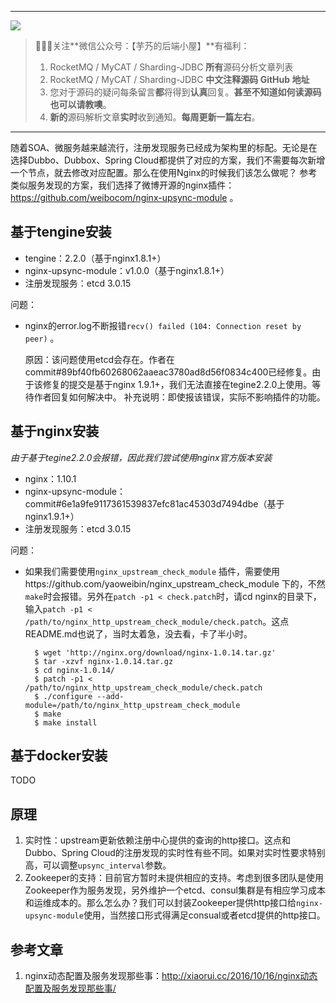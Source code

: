 -------

![](http://www.yunai.me/images/common/wechat_mp.jpeg)

> 🙂🙂🙂关注**微信公众号：【芋艿的后端小屋】**有福利：  
> 1. RocketMQ / MyCAT / Sharding-JDBC **所有**源码分析文章列表  
> 2. RocketMQ / MyCAT / Sharding-JDBC **中文注释源码 GitHub 地址**  
> 3. 您对于源码的疑问每条留言**都**将得到**认真**回复。**甚至不知道如何读源码也可以请教噢**。  
> 4. **新的**源码解析文章**实时**收到通知。**每周更新一篇左右**。

-------

随着SOA、微服务越来越流行，注册发现服务已经成为架构里的标配。无论是在选择Dubbo、Dubbox、Spring Cloud都提供了对应的方案，我们不需要每次新增一个节点，就去修改对应配置。那么在使用Nginx的时候我们该怎么做呢？
参考类似服务发现的方案，我们选择了微博开源的nginx插件：https://github.com/weibocom/nginx-upsync-module 。

## 基于tengine安装 ##
* tengine：2.2.0（基于nginx1.8.1+）
* nginx-upsync-module：v1.0.0（基于nginx1.8.1+）
* 注册发现服务：etcd 3.0.15

问题：

* nginx的error.log不断报错`recv() failed (104: Connection reset by peer)` 。
    
    原因：该问题使用etcd会存在。作者在commit#89bf40fb60268062aaeac3780ad8d56f0834c400已经修复。由于该修复的提交是基于nginx 1.9.1+，我们无法直接在tegine2.2.0上使用。等待作者回复如何解决中。
    补充说明：即使报该错误，实际不影响插件的功能。
    
    
## 基于nginx安装 ##

*由于基于tegine2.2.0会报错，因此我们尝试使用nginx官方版本安装*

* nginx：1.10.1
* nginx-upsync-module：commit#6e1a9fe9117361539837efc81ac45303d7494dbe（基于nginx1.9.1+）
* 注册发现服务：etcd 3.0.15   

问题：

* 如果我们需要使用`nginx_upstream_check_module` 插件，需要使用https://github.com/yaoweibin/nginx_upstream_check_module 下的，不然`make`时会报错。另外在`patch -p1 < check.patch`时，请cd nginx的目录下，输入`patch -p1 < /path/to/nginx_http_upstream_check_module/check.patch`。这点README.md也说了，当时太着急，没去看，卡了半小时。

    >  
        $ wget 'http://nginx.org/download/nginx-1.0.14.tar.gz'
        $ tar -xzvf nginx-1.0.14.tar.gz
        $ cd nginx-1.0.14/
        $ patch -p1 < /path/to/nginx_http_upstream_check_module/check.patch
        $ ./configure --add-module=/path/to/nginx_http_upstream_check_module
        $ make
        $ make install

## 基于docker安装 ##

TODO

## 原理 ##

1. 实时性：upstream更新依赖注册中心提供的查询的http接口。这点和Dubbo、Spring Cloud的注册发现的实时性有些不同。如果对实时性要求特别高，可以调整`upsync_interval`参数。
2. Zookeeper的支持：目前官方暂时未提供相应的支持。考虑到很多团队是使用Zookeeper作为服务发现，另外维护一个etcd、consul集群是有相应学习成本和运维成本的。那么怎么办？我们可以封装Zookeeper提供http接口给`nginx-upsync-module`使用，当然接口形式得满足consual或者etcd提供的http接口。

## 参考文章 ##

1. nginx动态配置及服务发现那些事：http://xiaorui.cc/2016/10/16/nginx动态配置及服务发现那些事/


